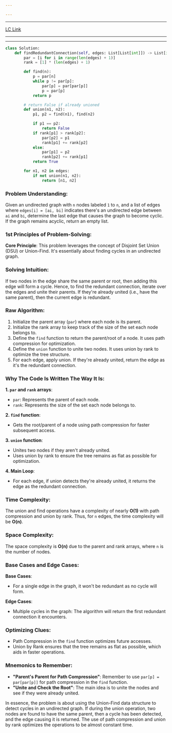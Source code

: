 ```yaml
---

---
```

---
[LC Link](https://leetcode.com/problems/redundant-connection/)

---
---

```python
class Solution:
    def findRedundantConnection(self, edges: List[List[int]]) -> List[int]:
        par = [i for i in range(len(edges) + 1)]
        rank = [1] * (len(edges) + 1)

        def find(n):
            p = par[n]
            while p != par[p]:
                par[p] = par[par[p]]
                p = par[p]
            return p

        # return False if already unioned
        def union(n1, n2):
            p1, p2 = find(n1), find(n2)

            if p1 == p2:
                return False
            if rank[p1] > rank[p2]:
                par[p2] = p1
                rank[p1] += rank[p2]
            else:
                par[p1] = p2
                rank[p2] += rank[p1]
            return True

        for n1, n2 in edges:
            if not union(n1, n2):
                return [n1, n2]

```

### Problem Understanding:

Given an undirected graph with `n` nodes labeled `1` to `n`, and a list of edges where `edges[i] = [ai, bi]` indicates there's an undirected edge between `ai` and `bi`, determine the last edge that causes the graph to become cyclic. If the graph remains acyclic, return an empty list.

### 1st Principles of Problem-Solving:

**Core Principle**: This problem leverages the concept of Disjoint Set Union (DSU) or Union-Find. It's essentially about finding cycles in an undirected graph.

### Solving Intuition:

If two nodes in the edge share the same parent or root, then adding this edge will form a cycle. Hence, to find the redundant connection, iterate over the edges and unite their parents. If they're already united (i.e., have the same parent), then the current edge is redundant.

### Raw Algorithm:

1. Initialize the parent array (`par`) where each node is its parent.
2. Initialize the rank array to keep track of the size of the set each node belongs to.
3. Define the `find` function to return the parent/root of a node. It uses path compression for optimization.
4. Define the `union` function to unite two nodes. It uses union by rank to optimize the tree structure.
5. For each edge, apply union. If they're already united, return the edge as it's the redundant connection.

### Why The Code Is Written The Way It Is:

**1. `par` and `rank` arrays**:
- `par`: Represents the parent of each node.
- `rank`: Represents the size of the set each node belongs to.

**2. `find` function**:
- Gets the root/parent of a node using path compression for faster subsequent access.

**3. `union` function**:
- Unites two nodes if they aren't already united.
- Uses union by rank to ensure the tree remains as flat as possible for optimization.

**4. Main Loop**:
- For each edge, if union detects they're already united, it returns the edge as the redundant connection.

### Time Complexity:

The union and find operations have a complexity of nearly **O(1)** with path compression and union by rank. Thus, for `n` edges, the time complexity will be **O(n)**.

### Space Complexity:

The space complexity is **O(n)** due to the parent and rank arrays, where `n` is the number of nodes.

### Base Cases and Edge Cases:

**Base Cases**:
- For a single edge in the graph, it won't be redundant as no cycle will form.

**Edge Cases**:
- Multiple cycles in the graph: The algorithm will return the first redundant connection it encounters.

### Optimizing Clues:

- Path Compression in the `find` function optimizes future accesses.
- Union by Rank ensures that the tree remains as flat as possible, which aids in faster operations.

### Mnemonics to Remember:

- **"Parent's Parent for Path Compression"**: Remember to use `par[p] = par[par[p]]` for path compression in the `find` function.
- **"Unite and Check the Root"**: The main idea is to unite the nodes and see if they were already united.

In essence, the problem is about using the Union-Find data structure to detect cycles in an undirected graph. If during the union operation, two nodes are found to have the same parent, then a cycle has been detected, and the edge causing it is returned. The use of path compression and union by rank optimizes the operations to be almost constant time.